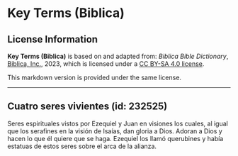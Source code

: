 # Key Terms (Biblica)

## License Information

**Key Terms (Biblica)** is based on and adapted from: _Biblica Bible Dictionary_, [Biblica, Inc.](https://www.biblica.com/), 2023, which is licensed under a [CC BY-SA 4.0 license](https://creativecommons.org/licenses/by-sa/4.0/legalcode.en).

This markdown version is provided under the same license.



--------------------------------

## Cuatro seres vivientes (id: 232525)

Seres espirituales vistos por Ezequiel y Juan en visiones los cuales, al igual que los serafines en la visión de Isaías, dan gloria a Dios. Adoran a Dios y hacen lo que él quiere que se haga. Ezequiel los llamó querubines y había estatuas de estos seres sobre el arca de la alianza.


